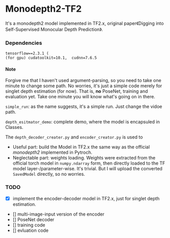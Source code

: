 # Monodepth2-TF2
It's a monodepth2 model implemented in TF2.x, original paper《Digging into Self-Supervised Monocular Depth Prediction》.

### Dependencies
```
tensorflow==2.3.1 (
(for gpu) cudatoolkit=10.1,  cudnn=7.6.5
```

#### Note
Forgive me that I haven't used argument-parsing, so you need to take one minute to change some path. No worries, it's just a simple code merely for singlet depth estimation (for now). That is, **no** PoseNet, training and evaluation yet. Take one minute you will know what's going on in there.

`simple_run`: as the name suggests, it's a simple run. Just change the vidoe path.

`depth_esitmator_demo`: complete demo, where the model is encapsuled in Classes.

The `depth_decoder_creater.py` and `encoder_creator.py` is used to 
- Useful part: build the Model in TF2.x the same way as the official *monodepth2* implemented in Pytroch.
- Neglectable part: weights loading. Weights were extracted from the official torch model in `numpy.ndarray` form, then directly loaded to the TF model layer-/parameter-wise. It's trivial. But I will upload the converted `SavedModel` directly, so no worries.


### TODO
- [X] implement the encoder-decoder model in TF2.x, just for singlet depth estimation. 
- [] multi-image-input version of the encoder
- [] PoseNet decoder
- [] training code
- [] evluation code
